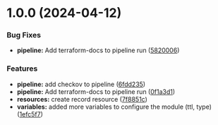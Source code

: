 # 1.0.0 (2024-04-12)


### Bug Fixes

* **pipeline:** Add terraform-docs to pipeline run ([5820006](https://bitbucket.org/metamorphant/aws-route53-record/commits/5820006bd540a624084b613090b7df6970c61b85))


### Features

* **pipeline:** add checkov to pipeline ([6fdd235](https://bitbucket.org/metamorphant/aws-route53-record/commits/6fdd235deb131c439fa34bbc1c2f5900c3329aec))
* **pipeline:** Add terraform-docs to pipeline run ([0f1a3d1](https://bitbucket.org/metamorphant/aws-route53-record/commits/0f1a3d1f9a5e0808a6f77f6b7ca489726e7afcd0))
* **resources:** create record resource ([7f8851c](https://bitbucket.org/metamorphant/aws-route53-record/commits/7f8851c2a30d54bab77e1bc5b2392c053f0779f2))
* **variables:** added more variables to configure the module (ttl, type) ([1efc5f7](https://bitbucket.org/metamorphant/aws-route53-record/commits/1efc5f7b96f40fe168faa277ea927b13f6b6219c))
